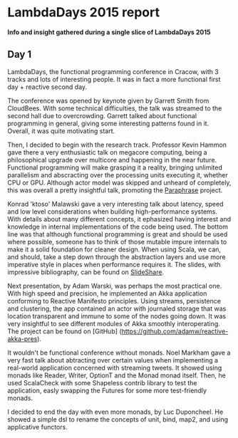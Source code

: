 LambdaDays 2015 report
=========
**Info and insight gathered during a single slice of LambdaDays 2015**


## Day 1

LambdaDays, the functional programming conference in Cracow, with 3 tracks and lots of interesting people.
It was in fact a more functional first day + reactive second day.

The conference was opened by keynote given by Garrett Smith from CloudBees. With some technical difficulties, the talk was streamed to the second hall due to overcrowding. Garrett talked about functional programming in general, giving some interesting patterns found in it. Overall, it was quite motivating start.

Then, I decided to begin with the research track. Professor Kevin Hammon gave there a very enthusiastic talk on megacore computing, being a philosophical upgrade over multicore and happening in the near future. Functional programming will make grasping it a reality, bringing unlimited parallelism and abscracting over the processing units executing it, whether CPU or GPU. Although actor model was skipped and unheard of completely, this was overall a pretty insightful talk, promoting the [Paraphrase](http://www.paraphrase-ict.eu) project.



Konrad 'ktoso' Malawski gave a very interesting talk about latency, speed and low level considerations when building high-performance systems. With details about many different concepts, it ephasized having interest and knowledge in internal implementations of the code being used. The bottom line was that although functional programming is great and should be used where possible, someone has to think of those mutable impure internals to make it a solid foundation for cleaner design. When using Scala, we can, and should, take a step down through the abstraction layers and use more imperative style in places when performance requires it. The slides, with impressive bibliography, can be found on [SlideShare](http://www.slideshare.net/ktoso/need-for-async-hot-pursuit-for-scalable-internetscale-applications).

Next presentation, by Adam Warski, was perhaps the most practical one. With high speed and precision, he implemented an Akka application conforming to Reactive Manifesto principles. Using streams, persistence and clustering, the app contained an actor with journaled storage that was location transparent and immune to some of the nodes going down. It was very insightful to see different modules of Akka smoothly interoperating. The project can be found on [GitHub] (https://github.com/adamw/reactive-akka-pres).

It wouldn't be functional conference without monads. Noel	Markham gave a very fast talk about abtracting over certain values when implementing a real-world application concerned with streaming tweets. It showed using monads like Reader, Writer, OptionT and the Monad monad itself. Then, he used ScalaCheck with some Shapeless contrib library to test the application, easly swapping the Futures for some more test-friendly monads.

I decided to end the day with even more monads, by Luc Duponcheel. He showed a simple dsl to rename the concepts of unit, bind, map2, and using applicative functors. 
